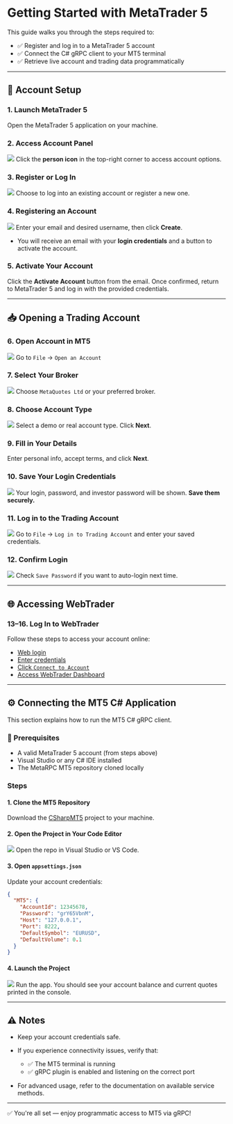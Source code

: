 # Getting Started with MetaTrader 5

This guide walks you through the steps required to:

* ✅ Register and log in to a MetaTrader 5 account
* ✅ Connect the C# gRPC client to your MT5 terminal
* ✅ Retrieve live account and trading data programmatically

---

## 🧾 Account Setup

### 1. Launch MetaTrader 5

Open the MetaTrader 5 application on your machine.

### 2. Access Account Panel

[![](ImagesForGuidance/1..png)](ImagesForGuidance/1..png)
Click the **person icon** in the top-right corner to access account options.

### 3. Register or Log In

[![](ImagesForGuidance/2..png)](ImagesForGuidance/2..png)
Choose to log into an existing account or register a new one.

### 4. Registering an Account

[![](ImagesForGuidance/3..png)](ImagesForGuidance/3..png)
Enter your email and desired username, then click **Create**.

* You will receive an email with your **login credentials** and a button to activate the account.

### 5. Activate Your Account

Click the **Activate Account** button from the email. Once confirmed, return to MetaTrader 5 and log in with the provided credentials.

---

## 📥 Opening a Trading Account

### 6. Open Account in MT5

[![](ImagesForGuidance/5..png)](ImagesForGuidance/5..png)
Go to `File` → `Open an Account`

### 7. Select Your Broker

[![](ImagesForGuidance/6..png)](ImagesForGuidance/6..png)
Choose `MetaQuotes Ltd` or your preferred broker.

### 8. Choose Account Type

[![](ImagesForGuidance/7..png)](ImagesForGuidance/7..png)
Select a demo or real account type. Click **Next**.

### 9. Fill in Your Details

Enter personal info, accept terms, and click **Next**.

### 10. Save Your Login Credentials

[![](ImagesForGuidance/8..png)](ImagesForGuidance/8..png)
Your login, password, and investor password will be shown. **Save them securely.**

### 11. Log in to the Trading Account

[![](ImagesForGuidance/9..png)](ImagesForGuidance/9..png)
Go to `File` → `Log in to Trading Account` and enter your saved credentials.

### 12. Confirm Login

[![](ImagesForGuidance/10..png)](ImagesForGuidance/10..png)
Check `Save Password` if you want to auto-login next time.

---

## 🌐 Accessing WebTrader

### 13–16. Log In to WebTrader

Follow these steps to access your account online:

* [Web login](ImagesForGuidance/11..png)
* [Enter credentials](ImagesForGuidance/12..png)
* [Click `Connect to Account`](ImagesForGuidance/13..png)
* [Access WebTrader Dashboard](ImagesForGuidance/14..png)

---

## ⚙️ Connecting the MT5 C# Application

This section explains how to run the MT5 C# gRPC client.

### 🔧 Prerequisites

* A valid MetaTrader 5 account (from steps above)
* Visual Studio or any C# IDE installed
* The MetaRPC MT5 repository cloned locally

### Steps

#### 1. Clone the MT5 Repository

Download the [CSharpMT5](https://github.com/MetaRPC/CSharpMT5) project to your machine.

#### 2. Open the Project in Your Code Editor

[![](ImagesForGuidance/15..png)](ImagesForGuidance/15..png)
Open the repo in Visual Studio or VS Code.

#### 3. Open `appsettings.json`

Update your account credentials:

```json
{
  "MT5": {
    "AccountId": 12345678,
    "Password": "grY65VbnM",
    "Host": "127.0.0.1",
    "Port": 8222,
    "DefaultSymbol": "EURUSD",
    "DefaultVolume": 0.1
  }
}
```

#### 4. Launch the Project

[![](ImagesForGuidance/17..png)](ImagesForGuidance/17..png)
Run the app. You should see your account balance and current quotes printed in the console.

---

## ⚠️ Notes

* Keep your account credentials safe.
* If you experience connectivity issues, verify that:

  * ✅ The MT5 terminal is running
  * ✅ gRPC plugin is enabled and listening on the correct port
* For advanced usage, refer to the documentation on available service methods.

---

✅ You're all set — enjoy programmatic access to MT5 via gRPC!
